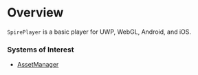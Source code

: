 # Overview

`SpirePlayer` is a basic player for UWP, WebGL, Android, and iOS.

### Systems of Interest

* [AssetManager](docs/assets.md)